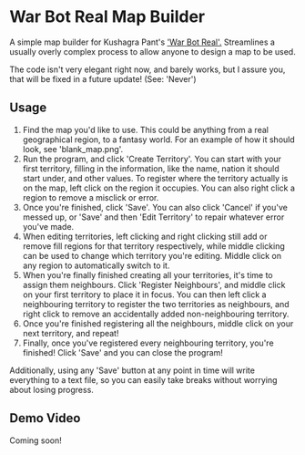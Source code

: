 # War Bot Real Map Builder
A simple map builder for Kushagra Pant's ['War Bot Real'.](https://kushagra-pant.github.io/projects/warbot.html_) Streamlines a usually overly complex process to allow anyone to design a map to be used.

The code isn't very elegant right now, and barely works, but I assure you, that will be fixed in a future update! (See: 'Never')

## Usage
1. Find the map you'd like to use. This could be anything from a real geographical region, to a fantasy world. For an example of how it should look, see 'blank_map.png'.
2. Run the program, and click 'Create Territory'. You can start with your first territory, filling in the information, like the name, nation it should start under, and other values. To register where the territory actually is on the map, left click on the region it occupies. You can also right click a region to remove a misclick or error.
3. Once you're finished, click 'Save'. You can also click 'Cancel' if you've messed up, or 'Save' and then 'Edit Territory' to repair whatever error you've made.
4. When editing territories, left clicking and right clicking still add or remove fill regions for that territory respectively, while middle clicking can be used to change which territory you're editing. Middle click on any region to automatically switch to it.
5. When you're finally finished creating all your territories, it's time to assign them neighbours. Click 'Register Neighbours', and middle click on your first territory to place it in focus. You can then left click a neighbouring territory to register the two territories as neighbours, and right click to remove an accidentally added non-neighbouring territory. 
6. Once you're finished registering all the neighbours, middle click on your next territory, and repeat!
7. Finally, once you've registered every neighbouring territory, you're finished! Click 'Save' and you can close the program! 

Additionally, using any 'Save' button at any point in time will write everything to a text file, so you can easily take breaks without worrying about losing progress.

## Demo Video
Coming soon!